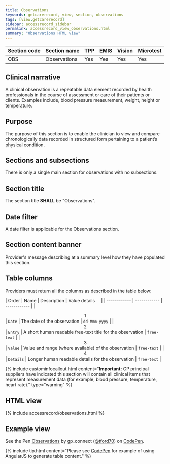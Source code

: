 ```yaml
---
title: Observations
keywords: getcarerecord, view, section, observations
tags: [view,getcarerecord]
sidebar: accessrecord_sidebar
permalink: accessrecord_view_observations.html
summary: "Observations HTML view"
---
```



| Section code | Section name | TPP | EMIS | Vision | Microtest |
| ------------ | ------------ |-----|------|------|-----------|
| OBS | Observations | Yes | Yes | Yes | Yes |

## Clinical narrative ##

A clinical observation is a repeatable data element recorded by health professionals in the course of assessment or care of their patients or clients. Examples include, blood pressure measurement, weight, height or temperature.

## Purpose ##

The purpose of this section is to enable the clinician to view and compare chronologically data recorded in structured form pertaining to a patient’s physical condition.

## Sections and subsections ##

There is only a single main section for observations with no subsections.

## Section title ##

The section title **SHALL** be "Observations".

## Date filter ##

A date filter is applicable for the Observations section.

## Section content banner ##

Provider's message describing at a summary level how they have populated this section.

## Table columns ##

Providers must return all the columns as described in the table below:

| Order | Name | Description | Value details &nbsp;&nbsp;&nbsp; |
| ------------ | ------------ | ------------ |
| <center>1</center> | `Date` | The date of the observation | `dd-Mmm-yyyy` |
| <center>2</center> | `Entry` | A short human readable free-text title for the observation | `free-text` |
| <center>3</center> | `Value` | Value and range (where available) of the observation | `free-text` |
| <center>4</center> | `Details` | Longer human readable details for the observation | `free-text` |

{% include custominfocallout.html content="**Important:** GP principal suppliers have indicated this section will contain all clinical items that represent measurement data (for example, blood pressure, temperature, heart rate)." type="warning" %}
		
## HTML view ##

{% include accessrecord/observations.html %}

## Example view ##

<p data-height="425" data-theme-id="light" data-slug-hash="aENJMQ" data-default-tab="result" data-user="tford70" data-embed-version="2" data-pen-title="Observations" class="codepen">See the Pen <a href="https://codepen.io/tford70/pen/aENJMQ/">Observations</a> by gp_connect (<a href="https://codepen.io/tford70">@tford70</a>) on <a href="https://codepen.io">CodePen</a>.</p>
<script async src="https://production-assets.codepen.io/assets/embed/ei.js"></script>

{% include tip.html content="Please see [CodePen](https://codepen.io/gpconnect/pen/aENJMQ) for example of using AngularJS to generate table content." %}

